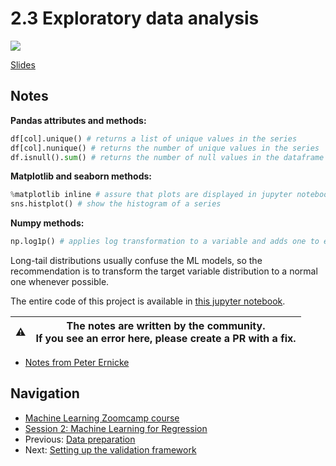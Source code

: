 # 2.3 Exploratory data analysis

<a href="https://www.youtube.com/watch?v=k6k8sQ0GhPM&list=PL3MmuxUbc_hIhxl5Ji8t4O6lPAOpHaCLR&index=14"><img src="images/thumbnail-2-03.jpg"></a>

[Slides](https://www.slideshare.net/AlexeyGrigorev/ml-zoomcamp-2-slides)

## Notes

**Pandas attributes and methods:**

```python
df[col].unique() # returns a list of unique values in the series
df[col].nunique() # returns the number of unique values in the series
df.isnull().sum() # returns the number of null values in the dataframe
```

**Matplotlib and seaborn methods:**

```python
%matplotlib inline # assure that plots are displayed in jupyter notebook's cells
sns.histplot() # show the histogram of a series
```

**Numpy methods:**

```python
np.log1p() # applies log transformation to a variable and adds one to each result.
```

Long-tail distributions usually confuse the ML models, so the recommendation is to transform the target variable distribution to a normal one whenever possible.

The entire code of this project is available in [this jupyter notebook](https://github.com/alexeygrigorev/mlbookcamp-code/blob/master/chapter-02-car-price/02-carprice.ipynb).

|⚠️|The notes are written by the community.<br>If you see an error here, please create a PR with a fix.|
|---|:-:|

* [Notes from Peter Ernicke](https://knowmledge.com/2023/09/19/ml-zoomcamp-2023-machine-learning-for-regression-part-2/)

## Navigation

* [Machine Learning Zoomcamp course](../)
* [Session 2: Machine Learning for Regression](./)
* Previous: [Data preparation](02-data-preparation.md)
* Next: [Setting up the validation framework](04-validation-framework.md)
